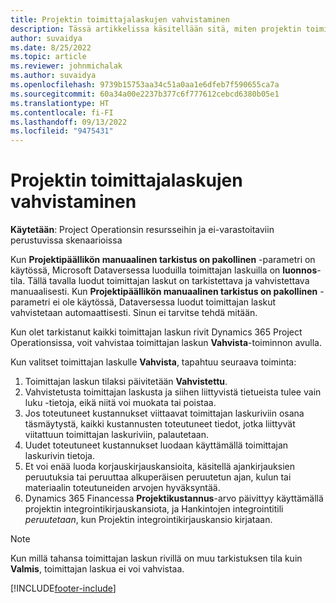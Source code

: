 ```yaml
---
title: Projektin toimittajalaskujen vahvistaminen
description: Tässä artikkelissa käsitellään sitä, miten projektin toimittajalaskun voi vahvistaa Microsoft Dynamics 365 Project Operationsissa ja miten projektin toimittajalaskun vahvistuksella on taloudellinen vaikutus.
author: suvaidya
ms.date: 8/25/2022
ms.topic: article
ms.reviewer: johnmichalak
ms.author: suvaidya
ms.openlocfilehash: 9739b15753aa34c51a0aa1e6dfeb7f590655ca7a
ms.sourcegitcommit: 60a34a00e2237b377c6f777612cebcd6380b05e1
ms.translationtype: HT
ms.contentlocale: fi-FI
ms.lasthandoff: 09/13/2022
ms.locfileid: "9475431"
---
```

# <a name="confirm-project-vendor-invoices"></a>Projektin toimittajalaskujen vahvistaminen

**Käytetään**: Project Operationsin resursseihin ja ei-varastoitaviin perustuvissa skenaarioissa

Kun **Projektipäällikön manuaalinen tarkistus on pakollinen** -parametri on käytössä, Microsoft Dataversessa luoduilla toimittajan laskuilla on **luonnos**-tila. Tällä tavalla luodut toimittajan laskut on tarkistettava ja vahvistettava manuaalisesti. Kun **Projektipäällikön manuaalinen tarkistus on pakollinen** -parametri ei ole käytössä, Dataversessa luodut toimittajan laskut vahvistetaan automaattisesti. Sinun ei tarvitse tehdä mitään. 

Kun olet tarkistanut kaikki toimittajan laskun rivit Dynamics 365 Project Operationsissa, voit vahvistaa toimittajan laskun **Vahvista**-toiminnon avulla.

Kun valitset toimittajan laskulle **Vahvista**, tapahtuu seuraava toiminta:

1. Toimittajan laskun tilaksi päivitetään **Vahvistettu**.
1. Vahvistetusta toimittajan laskusta ja siihen liittyvistä tietueista tulee vain luku -tietoja, eikä niitä voi muokata tai poistaa.
1. Jos toteutuneet kustannukset viittaavat toimittajan laskuriviin osana täsmäytystä, kaikki kustannusten toteutuneet tiedot, jotka liittyvät viitattuun toimittajan laskuriviin, palautetaan.
1. Uudet toteutuneet kustannukset luodaan käyttämällä toimittajan laskurivin tietoja.
1. Et voi enää luoda korjauskirjauskansioita, käsitellä ajankirjauksien peruutuksia tai peruuttaa alkuperäisen peruutetun ajan, kulun tai materiaalin toteutuneiden arvojen hyväksyntää.
1. Dynamics 365 Financessa **Projektikustannus**-arvo päivittyy käyttämällä projektin integrointikirjauskansiota, ja Hankintojen integrointitili *peruutetaan*, kun Projektin integrointikirjauskansio kirjataan.

> [!NOTE]
> Kun millä tahansa toimittajan laskun rivillä on muu tarkistuksen tila kuin **Valmis**, toimittajan laskua ei voi vahvistaa.

[!INCLUDE[footer-include](../includes/footer-banner.md)]
